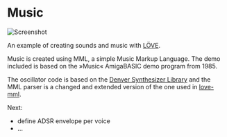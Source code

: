 # Music

![Screenshot](/Music/assets/screenshot.png)

An example of creating sounds and music with [LÖVE](https://love2d.org/).

Music is created using MML, a simple Music Markup Language. The demo included is based on the »Music« AmigaBASIC demo program from 1985.

The oscillator code is based on the [Denver Synthesizer Library](https://love2d.org/forums/viewtopic.php?t=79499) and the MML parser is a changed and extended version of the one used in [love-mml](https://github.com/GoonHouse/love-mml).

Next:
* define ADSR envelope per voice
* …
